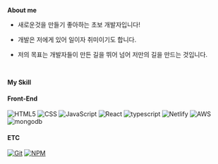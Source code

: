 **About me**

- 새로운것을 만들기 좋아하는 초보 개발자입니다!

- 개발은 저에게 있어 일이자 취미이기도 합니다.

- 저의 목표는 개발자들이 만든 길을 뛰어 넘어 저만의 길을 만드는 것입니다.

<br>

**My Skill**

#### Front-End
![HTML5](https://img.shields.io/badge/HTML5-E34F26?style=for-the-badge&logo=html5&logoColor=white)
![CSS](https://img.shields.io/badge/CSS3-1572B6?style=for-the-badge&logo=css3&logoColor=white)
![JavaScript](https://img.shields.io/badge/JavaScript-F7DF1E?style=for-the-badge&logo=JavaScript&logoColor=white)
![React](https://img.shields.io/badge/React-20232A?style=for-the-badge&logo=react&logoColor=61DAFB)
![typescript](https://img.shields.io/badge/TypeScript-007ACC?style=for-the-badge&logo=typescript&logoColor=white)
![Netlify](https://img.shields.io/badge/Netlify-00C7B7?style=for-the-badge&logo=netlify&logoColor=white)
![AWS](https://img.shields.io/badge/Amazon_AWS-232F3E?style=for-the-badge&logo=amazon-aws&logoColor=white)
![mongodb](https://img.shields.io/badge/MongoDB-4EA94B?style=for-the-badge&logo=mongodb&logoColor=white)


#### ETC
[![Git](https://img.shields.io/badge/-Git-black?style=flat-square&logo=git&logoColor=white)](https://git-scm.com/)
[![NPM](https://img.shields.io/badge/-NPM-red?style=flat-square&logo=npm&logoColor=white)](https://www.npmjs.com/)
